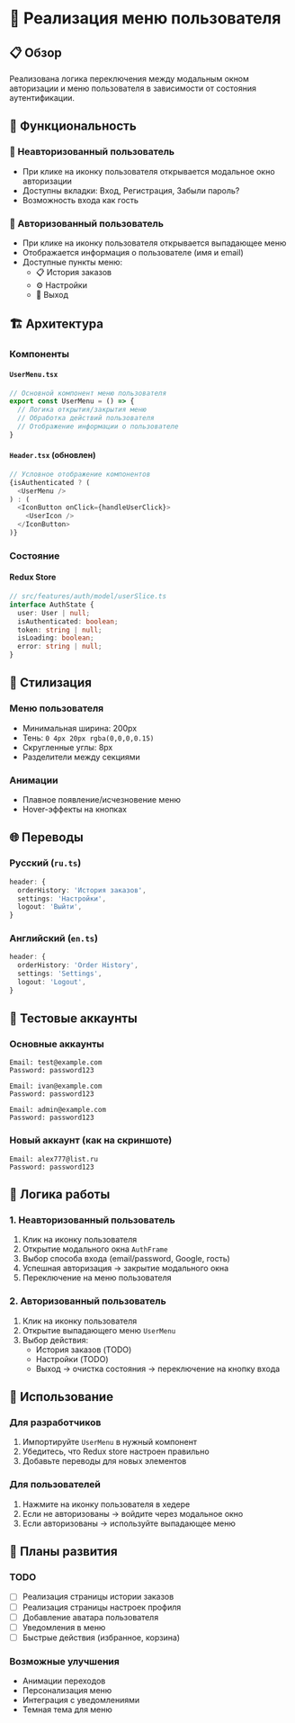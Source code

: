 # 👤 Реализация меню пользователя

## 📋 Обзор

Реализована логика переключения между модальным окном авторизации и меню пользователя в зависимости от состояния аутентификации.

## 🎯 Функциональность

### 🔐 Неавторизованный пользователь
- При клике на иконку пользователя открывается модальное окно авторизации
- Доступны вкладки: Вход, Регистрация, Забыли пароль?
- Возможность входа как гость

### 👤 Авторизованный пользователь
- При клике на иконку пользователя открывается выпадающее меню
- Отображается информация о пользователе (имя и email)
- Доступные пункты меню:
  - 📋 История заказов
  - ⚙️ Настройки
  - 🚪 Выход

## 🏗️ Архитектура

### Компоненты

#### `UserMenu.tsx`
```typescript
// Основной компонент меню пользователя
export const UserMenu = () => {
  // Логика открытия/закрытия меню
  // Обработка действий пользователя
  // Отображение информации о пользователе
}
```

#### `Header.tsx` (обновлен)
```typescript
// Условное отображение компонентов
{isAuthenticated ? (
  <UserMenu />
) : (
  <IconButton onClick={handleUserClick}>
    <UserIcon />
  </IconButton>
)}
```

### Состояние

#### Redux Store
```typescript
// src/features/auth/model/userSlice.ts
interface AuthState {
  user: User | null;
  isAuthenticated: boolean;
  token: string | null;
  isLoading: boolean;
  error: string | null;
}
```

## 🎨 Стилизация

### Меню пользователя
- Минимальная ширина: 200px
- Тень: `0 4px 20px rgba(0,0,0,0.15)`
- Скругленные углы: 8px
- Разделители между секциями

### Анимации
- Плавное появление/исчезновение меню
- Hover-эффекты на кнопках

## 🌐 Переводы

### Русский (`ru.ts`)
```typescript
header: {
  orderHistory: 'История заказов',
  settings: 'Настройки',
  logout: 'Выйти',
}
```

### Английский (`en.ts`)
```typescript
header: {
  orderHistory: 'Order History',
  settings: 'Settings',
  logout: 'Logout',
}
```

## 🧪 Тестовые аккаунты

### Основные аккаунты
```
Email: test@example.com
Password: password123

Email: ivan@example.com
Password: password123

Email: admin@example.com
Password: password123
```

### Новый аккаунт (как на скриншоте)
```
Email: alex777@list.ru
Password: password123
```

## 🔄 Логика работы

### 1. Неавторизованный пользователь
1. Клик на иконку пользователя
2. Открытие модального окна `AuthFrame`
3. Выбор способа входа (email/password, Google, гость)
4. Успешная авторизация → закрытие модального окна
5. Переключение на меню пользователя

### 2. Авторизованный пользователь
1. Клик на иконку пользователя
2. Открытие выпадающего меню `UserMenu`
3. Выбор действия:
   - История заказов (TODO)
   - Настройки (TODO)
   - Выход → очистка состояния → переключение на кнопку входа

## 🚀 Использование

### Для разработчиков
1. Импортируйте `UserMenu` в нужный компонент
2. Убедитесь, что Redux store настроен правильно
3. Добавьте переводы для новых элементов

### Для пользователей
1. Нажмите на иконку пользователя в хедере
2. Если не авторизованы → войдите через модальное окно
3. Если авторизованы → используйте выпадающее меню

## 🔮 Планы развития

### TODO
- [ ] Реализация страницы истории заказов
- [ ] Реализация страницы настроек профиля
- [ ] Добавление аватара пользователя
- [ ] Уведомления в меню
- [ ] Быстрые действия (избранное, корзина)

### Возможные улучшения
- Анимации переходов
- Персонализация меню
- Интеграция с уведомлениями
- Темная тема для меню 